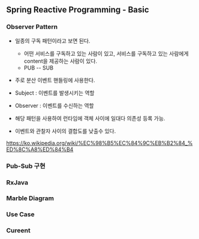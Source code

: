 ## Spring Reactive Programming - Basic

### Observer Pattern
- 일종의 구독 패턴이라고 보면 된다.
    - 어떤 서비스를 구독하고 있는 사람이 있고, 서비스를 구독하고 있는 사람에게 content을 제공하는 사람이 있다.
    - PUB -- SUB
- 주로 분산 이벤트 핸들링에 사용한다.

- Subject : 이벤트를 발생시키는 역할
- Observer : 이벤트를 수신하는 역할

- 해당 패턴을 사용하여 런타임에 객체 사이에 일대다 의존성 등록 가능.
- 이벤트와 관찰자 사이의 결합도를 낮출수 있다.

https://ko.wikipedia.org/wiki/%EC%98%B5%EC%84%9C%EB%B2%84_%ED%8C%A8%ED%84%B4

### Pub-Sub 구현

### RxJava

### Marble Diagram

### Use Case

### Cureent